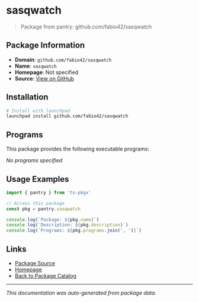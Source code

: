 # sasqwatch

> Package from pantry: github.com/fabio42/sasqwatch

## Package Information

- **Domain**: `github.com/fabio42/sasqwatch`
- **Name**: `sasqwatch`
- **Homepage**: Not specified
- **Source**: [View on GitHub](https://github.com/pkgxdev/pantry/tree/main/projects/github.com/fabio42/sasqwatch/package.yml)

## Installation

```bash
# Install with launchpad
launchpad install github.com/fabio42/sasqwatch
```

## Programs

This package provides the following executable programs:

*No programs specified*

## Usage Examples

```typescript
import { pantry } from 'ts-pkgx'

// Access this package
const pkg = pantry.sasqwatch

console.log(`Package: ${pkg.name}`)
console.log(`Description: ${pkg.description}`)
console.log(`Programs: ${pkg.programs.join(', ')}`)
```

## Links

- [Package Source](https://github.com/pkgxdev/pantry/tree/main/projects/github.com/fabio42/sasqwatch/package.yml)
- [Homepage](#)
- [Back to Package Catalog](../../../package-catalog.md)

---

*This documentation was auto-generated from package data.*
